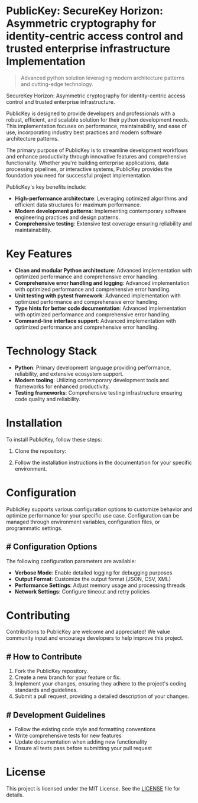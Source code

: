 <!-- fallback_PublicKey_20250803004254_51044 -->

# PublicKey: SecureKey Horizon: Asymmetric cryptography for identity-centric access control and trusted enterprise infrastructure Implementation
> Advanced python solution leveraging modern architecture patterns and cutting-edge technology.

SecureKey Horizon: Asymmetric cryptography for identity-centric access control and trusted enterprise infrastructure.

PublicKey is designed to provide developers and professionals with a robust, efficient, and scalable solution for their python development needs. This implementation focuses on performance, maintainability, and ease of use, incorporating industry best practices and modern software architecture patterns.

The primary purpose of PublicKey is to streamline development workflows and enhance productivity through innovative features and comprehensive functionality. Whether you're building enterprise applications, data processing pipelines, or interactive systems, PublicKey provides the foundation you need for successful project implementation.

PublicKey's key benefits include:

* **High-performance architecture**: Leveraging optimized algorithms and efficient data structures for maximum performance.
* **Modern development patterns**: Implementing contemporary software engineering practices and design patterns.
* **Comprehensive testing**: Extensive test coverage ensuring reliability and maintainability.

# Key Features

* **Clean and modular Python architecture**: Advanced implementation with optimized performance and comprehensive error handling.
* **Comprehensive error handling and logging**: Advanced implementation with optimized performance and comprehensive error handling.
* **Unit testing with pytest framework**: Advanced implementation with optimized performance and comprehensive error handling.
* **Type hints for better code documentation**: Advanced implementation with optimized performance and comprehensive error handling.
* **Command-line interface support**: Advanced implementation with optimized performance and comprehensive error handling.

# Technology Stack

* **Python**: Primary development language providing performance, reliability, and extensive ecosystem support.
* **Modern tooling**: Utilizing contemporary development tools and frameworks for enhanced productivity.
* **Testing frameworks**: Comprehensive testing infrastructure ensuring code quality and reliability.

# Installation

To install PublicKey, follow these steps:

1. Clone the repository:


2. Follow the installation instructions in the documentation for your specific environment.

# Configuration

PublicKey supports various configuration options to customize behavior and optimize performance for your specific use case. Configuration can be managed through environment variables, configuration files, or programmatic settings.

## # Configuration Options

The following configuration parameters are available:

* **Verbose Mode**: Enable detailed logging for debugging purposes
* **Output Format**: Customize the output format (JSON, CSV, XML)
* **Performance Settings**: Adjust memory usage and processing threads
* **Network Settings**: Configure timeout and retry policies

# Contributing

Contributions to PublicKey are welcome and appreciated! We value community input and encourage developers to help improve this project.

## # How to Contribute

1. Fork the PublicKey repository.
2. Create a new branch for your feature or fix.
3. Implement your changes, ensuring they adhere to the project's coding standards and guidelines.
4. Submit a pull request, providing a detailed description of your changes.

## # Development Guidelines

* Follow the existing code style and formatting conventions
* Write comprehensive tests for new features
* Update documentation when adding new functionality
* Ensure all tests pass before submitting your pull request

# License

This project is licensed under the MIT License. See the [LICENSE](https://github.com/ludo53/PublicKey/blob/main/LICENSE) file for details.

